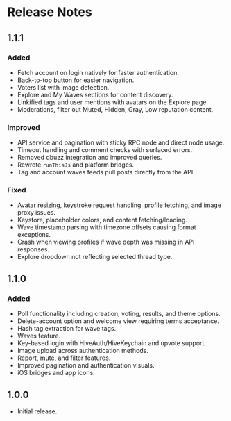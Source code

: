 # Release Notes

## 1.1.1

### Added
- Fetch account on login natively for faster authentication.
- Back-to-top button for easier navigation.
- Voters list with image detection.
- Explore and My Waves sections for content discovery.
- Linkified tags and user mentions with avatars on the Explore page.
- Moderations, filter out Muted, Hidden, Gray, Low reputation content.

### Improved
- API service and pagination with sticky RPC node and direct node usage.
- Timeout handling and comment checks with surfaced errors.
- Removed dbuzz integration and improved queries.
- Rewrote `runThisJs` and platform bridges.
- Tag and account waves feeds pull posts directly from the API.

### Fixed
- Avatar resizing, keystroke request handling, profile fetching, and image proxy issues.
- Keystore, placeholder colors, and content fetching/loading.
- Wave timestamp parsing with timezone offsets causing format exceptions.
- Crash when viewing profiles if wave depth was missing in API responses.
- Explore dropdown not reflecting selected thread type.

## 1.1.0

### Added
- Poll functionality including creation, voting, results, and theme options.
- Delete-account option and welcome view requiring terms acceptance.
- Hash tag extraction for wave tags.
- Waves feature.
- Key-based login with HiveAuth/HiveKeychain and upvote support.
- Image upload across authentication methods.
- Report, mute, and filter features.
- Improved pagination and authentication visuals.
- iOS bridges and app icons.

## 1.0.0

- Initial release.

